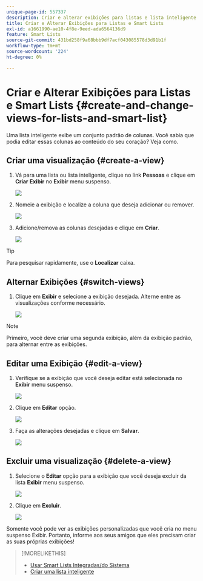 ```yaml
---
unique-page-id: 557337
description: Criar e alterar exibições para listas e lista inteligente - Documentação do Marketo - Documentação do produto
title: Criar e Alterar Exibições para Listas e Smart Lists
exl-id: a1661990-ae10-4f8e-9eed-ada6564136d9
feature: Smart Lists
source-git-commit: 431bd258f9a68bbb9df7acf043085578d3d91b1f
workflow-type: tm+mt
source-wordcount: '224'
ht-degree: 0%

---
```


# Criar e Alterar Exibições para Listas e Smart Lists {#create-and-change-views-for-lists-and-smart-list}

Uma lista inteligente exibe um conjunto padrão de colunas. Você sabia que podia editar essas colunas ao conteúdo do seu coração? Veja como.

## Criar uma visualização {#create-a-view}

1. Vá para uma lista ou lista inteligente, clique no link **Pessoas** e clique em **Criar** **Exibir** no **Exibir** menu suspenso.

   ![](assets/smartlist-createview.png)

1. Nomeie a exibição e localize a coluna que deseja adicionar ou remover.

   ![](assets/image2014-9-12-11-3a23-3a53.png)

1. Adicione/remova as colunas desejadas e clique em **Criar**.

   ![](assets/image2014-9-12-11-3a24-3a7.png)

>[!TIP]
>
>Para pesquisar rapidamente, use o **Localizar** caixa.

## Alternar Exibições {#switch-views}

1. Clique em **Exibir** e selecione a exibição desejada. Alterne entre as visualizações conforme necessário.

   ![](assets/smartlist-customviewchoose.png)

>[!NOTE]
>
> Primeiro, você deve criar uma segunda exibição, além da exibição padrão, para alternar entre as exibições.

## Editar uma Exibição {#edit-a-view}

1. Verifique se a exibição que você deseja editar está selecionada no **Exibir** menu suspenso.

   ![](assets/smartlist-customviewchoose.png)

1. Clique em **Editar** opção.

   ![](assets/smartlist-editcustomview.png)

1. Faça as alterações desejadas e clique em **Salvar**.

   ![](assets/image2014-9-12-11-3a27-3a19.png)

## Excluir uma visualização {#delete-a-view}

1. Selecione o **Editar** opção para a exibição que você deseja excluir da lista **Exibir** menu suspenso.

   ![](assets/smartlist-editcustomview.png)

1. Clique em **Excluir**.

   ![](assets/image2014-9-12-11-3a27-3a39.png)

Somente você pode ver as exibições personalizadas que você cria no menu suspenso Exibir. Portanto, informe aos seus amigos que eles precisam criar as suas próprias exibições!

>[!MORELIKETHIS]
>
>* [Usar Smart Lists Integradas/do Sistema](/help/marketo/product-docs/core-marketo-concepts/smart-lists-and-static-lists/using-smart-lists/use-built-in-system-smart-lists.md)
>* [Criar uma lista inteligente](/help/marketo/product-docs/core-marketo-concepts/smart-lists-and-static-lists/creating-a-smart-list/create-a-smart-list.md)
